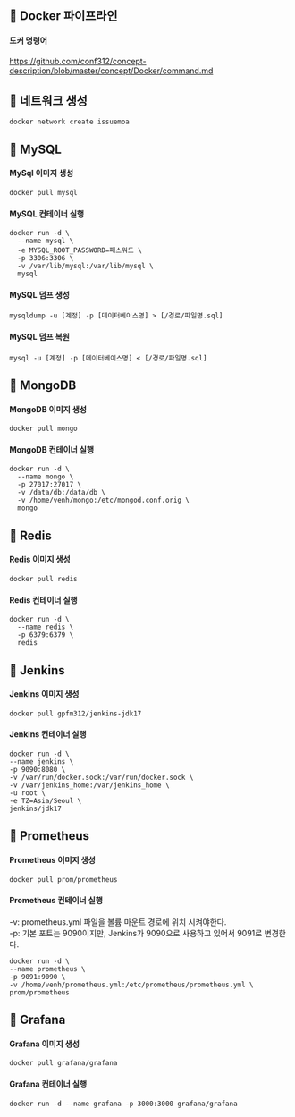 ## 🧷 Docker 파이프라인
#### 도커 명령어
https://github.com/conf312/concept-description/blob/master/concept/Docker/command.md

## 🌈 네트워크 생성
```
docker network create issuemoa
```

## 🌈 MySQL
#### MySql 이미지 생성
```
docker pull mysql
```

#### MySQL 컨테이너 실행
```
docker run -d \
  --name mysql \
  -e MYSQL_ROOT_PASSWORD=패스워드 \
  -p 3306:3306 \
  -v /var/lib/mysql:/var/lib/mysql \
  mysql
```

#### MySQL 덤프 생성
```
mysqldump -u [계정] -p [데이터베이스명] > [/경로/파일명.sql]
```

#### MySQL 덤프 복원
```
mysql -u [계정] -p [데이터베이스명] < [/경로/파일명.sql]
```

## 🌈 MongoDB
#### MongoDB 이미지 생성
```
docker pull mongo
```
#### MongoDB 컨테이너 실행
```
docker run -d \
  --name mongo \
  -p 27017:27017 \
  -v /data/db:/data/db \
  -v /home/venh/mongo:/etc/mongod.conf.orig \
  mongo
```

## 🌈 Redis
#### Redis 이미지 생성
```
docker pull redis
```
#### Redis 컨테이너 실행
```
docker run -d \
  --name redis \
  -p 6379:6379 \
  redis
```

## 🌈 Jenkins
#### Jenkins 이미지 생성
```
docker pull gpfm312/jenkins-jdk17
```

#### Jenkins 컨테이너 실행
```
docker run -d \
--name jenkins \
-p 9090:8080 \
-v /var/run/docker.sock:/var/run/docker.sock \
-v /var/jenkins_home:/var/jenkins_home \
-u root \
-e TZ=Asia/Seoul \
jenkins/jdk17
```

## 🌈 Prometheus
#### Prometheus 이미지 생성
```
docker pull prom/prometheus
```

#### Prometheus 컨테이너 실행
-v: prometheus.yml 파일을 볼륨 마운트 경로에 위치 시켜야한다.    
-p: 기본 포트는 9090이지만, Jenkins가 9090으로 사용하고 있어서 9091로 변경한다.
```
docker run -d \
--name prometheus \
-p 9091:9090 \
-v /home/venh/prometheus.yml:/etc/prometheus/prometheus.yml \
prom/prometheus
```

## 🌈 Grafana
#### Grafana 이미지 생성
```
docker pull grafana/grafana
```

#### Grafana 컨테이너 실행
```
docker run -d --name grafana -p 3000:3000 grafana/grafana
```
